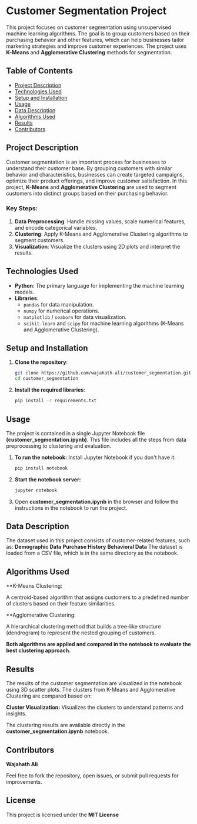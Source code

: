 # Customer Segmentation Project

This project focuses on customer segmentation using unsupervised machine learning algorithms. The goal is to group customers based on their purchasing behavior and other features, which can help businesses tailor marketing strategies and improve customer experiences. The project uses **K-Means** and **Agglomerative Clustering** methods for segmentation.

## Table of Contents

- [Project Description](#project-description)
- [Technologies Used](#technologies-used)
- [Setup and Installation](#setup-and-installation)
- [Usage](#usage)
- [Data Description](#data-description)
- [Algorithms Used](#algorithms-used)
- [Results](#results)
- [Contributors](#contributors)

## Project Description

Customer segmentation is an important process for businesses to understand their customer base. By grouping customers with similar behavior and characteristics, businesses can create targeted campaigns, optimize their product offerings, and improve customer satisfaction. In this project, **K-Means** and **Agglomerative Clustering** are used to segment customers into distinct groups based on their purchasing behavior.

### Key Steps:
1. **Data Preprocessing**: Handle missing values, scale numerical features, and encode categorical variables.
2. **Clustering**: Apply K-Means and Agglomerative Clustering algorithms to segment customers.
3. **Visualization**: Visualize the clusters using 2D plots and interpret the results.

## Technologies Used

- **Python**: The primary language for implementing the machine learning models.
- **Libraries**:
  - `pandas` for data manipulation.
  - `numpy` for numerical operations.
  - `matplotlib` / `seaborn` for data visualization.
  - `scikit-learn` and `scipy` for machine learning algorithms (K-Means and Agglomerative Clustering).

## Setup and Installation

1. **Clone the repository**:
   ```bash
   git clone https://github.com/wajahath-ali/customer_segmentation.git
   cd customer_segmentation
   ```
2. **Install the required libraries**: 
   ```bash
   pip install -r requirements.txt
   ```
## Usage

   The project is contained in a single Jupyter Notebook file **(customer_segmentation.ipynb)**. This file includes all the steps
   from data preprocessing to clustering and evaluation.
1. **To run the notebook:**
  Install Jupyter Notebook if you don't have it:
   ```bash
   pip install notebook
   ```
2. **Start the notebook server:**
    ```bash
   jupyter notebook
   ```
3. Open **customer_segmentation.ipynb** in the browser and follow the instructions in the notebook to run the project.


## Data Description

   The dataset used in this project consists of customer-related features, such as:
 **Demographic Data** 
 **Purchase History**
 **Behavioral Data**
  The dataset is loaded from a CSV file, which is  in the same directory as the notebook.

## Algorithms Used

 **K-Means Clustering:

   A centroid-based algorithm that assigns customers to a predefined number of clusters based on their feature similarities.

 **Agglomerative Clustering:

   A hierarchical clustering method that builds a tree-like structure (dendrogram) to represent the nested grouping of customers.

**Both algorithms are applied and compared in the notebook to evaluate the best clustering approach.**

## Results

  The results of the customer segmentation are visualized in the notebook using 3D scatter plots. The clusters from K-Means and Agglomerative Clustering are compared based on:

**Cluster Visualization:** Visualizes the clusters to understand patterns and insights.

  The clustering results are available directly in the **customer_segmentation.ipynb** notebook.

## Contributors

**Wajahath Ali**

Feel free to fork the repository, open issues, or submit pull requests for improvements.

## License

  This project is licensed under the **MIT License** 
